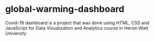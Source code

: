 # global-warming-dashboard
Covid-19 dashboard is a project that was done using HTML, CSS and JavaScript for Data Visualization and Analytics course in Heriot-Watt University
